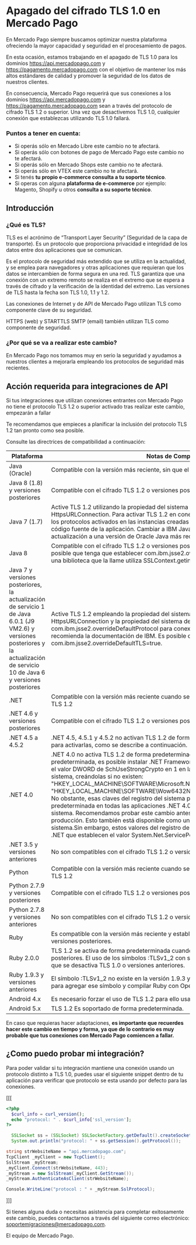 # Apagado del cifrado TLS 1.0 en Mercado Pago

En Mercado Pago siempre buscamos optimizar nuestra plataforma ofreciendo la mayor capacidad y seguridad en el procesamiento de pagos.

En esta ocasión, estamos trabajando en el apagado de TLS 1.0 para los dominios https://api.mercadopago.com y https://pagamento.mercadopago.com con el objetivo de mantener los más altos estándares de calidad y promover la seguridad de los datos de nuestros clientes.

En consecuencia, Mercado Pago requerirá que sus conexiones a los dominios https://api.mercadopago.com y https://pagamento.mercadopago.com sean a través del protocolo de cifrado TLS 1.2 o superior.
Una vez que desactivemos TLS 1.0, cualquier conexión que establezcas utilizando TLS 1.0 fallará.

### Puntos a tener en cuenta:

* Si operás sólo en Mercado Libre este cambio no te afectará.
* Si operás sólo con botones de pago de Mercado Pago este cambio no te afectará.
* Si operás sólo en Mercado Shops este cambio no te afectará.
* Si operás sólo en VTEX este cambio no te afectará.
* Si tenés **tu propio e-commerce consulta a tu soporte técnico**.
* Si operas con alguna **plataforma de e-commerce** por ejemplo: Magento, Shopify u otros **consulta a su soporte técnico**.

## Introducción

### ¿Qué es TLS?

TLS es el acrónimo de “Transport Layer Security” (Seguridad de la capa de transporte). Es un protocolo que proporciona privacidad e integridad de los datos entre dos aplicaciones que se comunican.

Es el protocolo de seguridad más extendido que se utiliza en la actualidad, y se emplea para navegadores y otras aplicaciones que requieran que los datos se intercambien de forma segura en una red. TLS garantiza que una conexión con un extremo remoto se realiza en el extremo que se espera a través de cifrado y la verificación de la identidad del extremo. Las versiones de TLS hasta la fecha son TLS 1.0, 1.1 y 1.2.

Las conexiones de Internet y de API de Mercado Pago utilizan TLS como componente clave de su seguridad.

HTTPS (web) y STARTTLS SMTP (email) también utilizan TLS como componente de seguridad.

### ¿Por qué se va a realizar este cambio?

En Mercado Pago nos tomamos muy en serio la seguridad y ayudamos a nuestros clientes a mejorarla empleando los protocolos de seguridad más recientes.

## Acción requerida para integraciones de API

Si tus integraciones que utilizan conexiones entrantes con Mercado Pago no tiene el protocolo TLS 1.2 o superior activado tras realizar este cambio, empezarán a fallar

Te recomendamos que empieces a planificar la inclusión del protocolo TLS 1.2 tan pronto como sea posible.

Consulte las directrices de compatibilidad a continuación:

Plataforma | Notas de Compatibilidad
---------- | -----------------------
Java (Oracle) | Compatible con la versión más reciente, sin que el sistema operativo sea relevante.
Java 8 (1.8) y versiones posteriores | Compatible con el cifrado TLS 1.2 o versiones posteriores de forma predeterminada.
Java 7 (1.7) | Active TLS 1.2 utilizando la propiedad del sistema Java https.protocols para HttpsURLConnection. Para activar  TLS 1.2 en conexiones sin HttpsURLConnection, establezca los protocolos activados en las instancias creadas de SSLSocket y SSLEngine dentro del código fuente de la aplicación. Cambiar a IBM Java puede ser una solución efectiva si la actualización a una versión de Oracle Java más reciente no es posible.
Java 8 | Compatible con el cifrado TLS 1.2 o versiones posteriores de forma predeterminada. Es posible que tenga que establecer com.ibm.jsse2.overrideDefaultTLS=true si su aplicación o una biblioteca que la llame utiliza SSLContext.getinstance("TLS").
Java 7 y versiones posteriores, la actualización de servicio 1 de Java 6.0.1 (J9 VM2.6) y versiones posteriores y la actualización de servicio 10 de Java 6 y versiones posteriores | Active TLS 1.2 empleando la propiedad del sistema de Java https.protocols para HttpsURLConnection y la propiedad del sistema de Java com.ibm.jsse2.overrideDefaultProtocol para conexiones SSLSocket y SSLEngine, según recomienda la documentación de IBM. Es posible que también tenga que establecer com.ibm.jsse2.overrideDefaultTLS=true.
.NET  | Compatible con la versión más reciente cuando se ejecuta en un sistema operativo que admita TLS 1.2
.NET 4.6 y versiones posteriores | Compatible con el cifrado TLS 1.2 o versiones posteriores de forma predeterminada.
.NET 4.5 a 4.5.2 | .NET 4.5, 4.5.1 y 4.5.2 no activan TLS 1.2 de forma predeterminada. Existen dos opciones para activarlas, como se describe a continuación.
.NET 4.0 | .NET 4.0 no activa TLS 1.2 de forma predeterminada. Para activar TLS 1.2 de forma predeterminada, es posible instalar .NET Framework 4.5 o una versión posterior, y establecer el valor DWORD de SchUseStrongCrypto en 1 en las siguientes dos entradas del registro del sistema, creándolas si no existen: "HKEY_LOCAL_MACHINE\SOFTWARE\Microsoft\.NETFramework\v4.0.30319" y "HKEY_LOCAL_MACHINE\SOFTWARE\Wow6432Node\Microsoft\.NETFramework\v4.0.30319". No obstante, esas claves del registro del sistema pueden activar TLS 1.2 de forma predeterminada en todas las aplicaciones .NET 4.0, 4.5, 4.5.1 y 4.5.2 instaladas en ese sistema. Recomendamos probar este cambio antes de implementarlo en sus servidores de producción. Esto también está disponible como un archivo de importación para el registro del sistema.Sin embargo, estos valores del registro del sistema no afectarán a las aplicaciones .NET que establecen el valor System.Net.ServicePointManager.SecurityProtocol.
.NET 3.5 y versiones anteriores | No son compatibles con el cifrado TLS 1.2 o versiones posteriores
Python | Compatible con la versión más reciente cuando se ejecuta en un sistema operativo que admita TLS 1.2
Python 2.7.9 y versiones posteriores | Compatible con el cifrado TLS 1.2 o versiones posteriores de forma predeterminada.
Python 2.7.8 y versiones anteriores | No son compatibles con el cifrado TLS 1.2 o versiones posteriores
Ruby | Es compatible con la versión más reciente y estable cuando se vincula con OpenSSL 1.0.1 o versiones posteriores.
Ruby 2.0.0 | TLS 1.2 se activa de forma predeterminada cuando se utiliza con OpenSSL 1.0.1 o versiones posteriores. El uso de los símbolos :TLSv1_2 con ssl_version de SSLContext ayuda a garantizar que se desactiva TLS 1.0 o versiones anteriores.
Ruby 1.9.3 y versiones anteriores | El símbolo :TLSv1_2 no existe en la versión 1.9.3 y anteriores, pero es posible parchear Ruby para agregar ese símbolo y compilar Ruby con OpenSSL 1.0.1 o versiones posteriores.
Android 4.x | Es necesario forzar el uso de TLS 1.2 para ello usar [este snippet de codigo](https://gist.github.com/zehemz/fdf777a64a173a58beb6f9132eb7655c).
Android 5.x | TLS 1.2 Es soportado de forma predeterminada.

En caso que requieras hacer adaptaciones, **es importante que recuerdes hacer este cambio en tiempo y forma, ya que de lo contrario es muy probable que tus conexiones con Mercado Pago comiencen a fallar.**

## ¿Como puedo probar mi integración?

Para poder validar si tu integración mantiene una conexión usando un protocolo distinto a TLS 1.0, puedes usar el siguiente snippet dentro de tu aplicación para verificar que protocolo se esta usando por defecto para las conexiones.

[[[
```php
<?php
  $curl_info = curl_version();
  echo "protocol: " . $curl_info['ssl_version'];
?>
```
```java
  SSLSocket ss = (SSLSocket) SSLSocketFactory.getDefault().createSocket("api.mercadopago.com", 443);
  System.out.println("protocol: " + ss.getSession().getProtocol());
```
```csharp
string strWebsiteName = "api.mercadopago.com";
TcpClient _myClient = new TcpClient();
SslStream _myStream;
_myClient.Connect(strWebsiteName, 443);
_myStream = new SslStream(_myClient.GetStream());
_myStream.AuthenticateAsClient(strWebsiteName);

Console.WriteLine("protocol : " + _myStream.SslProtocol);
```
]]]



Si tienes alguna duda o necesitas asistencia para completar exitosamente este cambio, puedes contactarnos a través del siguiente correo electrónico: soportemigraciones@mercadopago.com.

El equipo de Mercado Pago.
